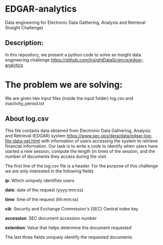 # EDGAR-analytics
Data engineering for Electronic Data Gathering, Analysis and Retrieval (Insight Challenge)
## Description:
In this repository, we present a python code to solve an Insight data engineering challenge 
https://github.com/InsightDataScience/edgar-analytics
# The problem we are solving:
We are given two input files (inside the input folder) log.csv and inactivity_period.txt

## About log.csv
This file contains data obtained from  Electronic Data Gathering, Analysis and Retrieval (EDGAR) system
https://www.sec.gov/dera/data/edgar-log-file-data-set.html
with information of users accessing the system to retrieve financial information. Our task is to write a code to identify when users have started a new session, compute the length (in time) of the session, and the number of documents they access during the visit. 

The first line of the log.csv file is a header. For the purpose of this challenge we are only interested in the following fields

**ip**: Which uniquely identifies users 

**date**: date of the request (yyyy:mm:ss)

**time**: time of the request (hh:mm:ss)

**cik**: Security and Exchange Commission's (SEC) Central index key

**accession**: SEC document accession number

**extention**: Value that helps determine the document requested

The last three fields uniquely identify the requested documents
